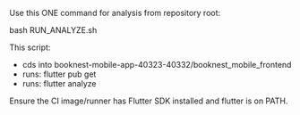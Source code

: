 Use this ONE command for analysis from repository root:

bash RUN_ANALYZE.sh

This script:
- cds into booknest-mobile-app-40323-40332/booknest_mobile_frontend
- runs: flutter pub get
- runs: flutter analyze

Ensure the CI image/runner has Flutter SDK installed and flutter is on PATH.
